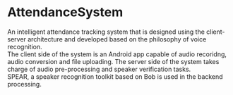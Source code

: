 # AttendanceSystem

An intelligent attendance tracking system that is designed using the client-server architecture and developed based on the philosophy of voice recognition. <br>The client side of the system is an Android app capable of audio recoridng, audio conversion and file uploading. The server side of the system takes charge of audio pre-processing and speaker verification tasks. <br>SPEAR, a speaker recognition toolkit based on Bob is used in the backend processing. 


